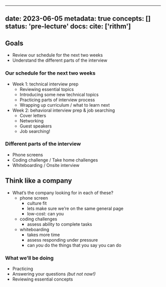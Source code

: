 
---
date: 2023-06-05
metadata: true
concepts: []
status: 'pre-lecture'
docs: 
cite: ['rithm']
---

## Goals

-   Review our schedule for the next two weeks
-   Understand the different parts of the interview

### Our schedule for the next two weeks

-   Week 1: technical interview prep
    -   Reviewing essential topics
    -   Introducing some new technical topics
    -   Practicing parts of interview process
    -   Wrapping up curriculum / what to learn next
-   Week 2: behavioral interview prep & job searching
    -   Cover letters
    -   Networking
    -   Guest speakers
    -   Job searching!

### Different parts of the interview

-   Phone screens
-   Coding challenge / Take home challenges
-   Whiteboarding / Onsite interview

## Think like a company

- What’s the company looking for in each of these?
	- phone screen
		- culture fit
		- lets make sure we’re on the same general page
		- low-cost: can you
	- coding challenges
		- assess ability to complete tasks
	- whiteboarding
		- takes more time
		- assess responding under pressure
		- can *you* do the things that you say you can do

### What we’ll be doing

-   Practicing
-   Answering your questions _(but not now!)_
-   Reviewing essential concepts